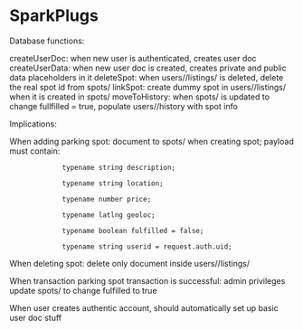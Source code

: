 # SparkPlugs
Database functions:

createUserDoc: when new user is authenticated, creates user doc
createUserData: when new user doc is created, creates private and public data placeholders in it
deleteSpot: when users/<userid>/listings/<spotid> is deleted, delete the real spot id from spots/
linkSpot: create dummy spot in users/<userid>/listings/ when it is created in spots/
moveToHistory: when spots/<spotid> is updated to change fullfilled = true, populate users/<userid>/history with spot info

Implications:

When adding parking spot: document to spots/ when creating spot; payload must contain:
                 
                 typename string description;
                 
                 typename string location;
                 
                 typename number price;
                 
                 typename latlng geoloc;
                 
                 typename boolean fulfilled = false;
                 
                 typename string userid = request.auth.uid;
                 
When deleting spot: delete only document inside users/<userid>/listings/
  
When transaction parking spot transaction is successful: admin privileges update spots/<spotid> to change fulfilled to true
  
When user creates authentic account, should automatically set up basic user doc stuff

